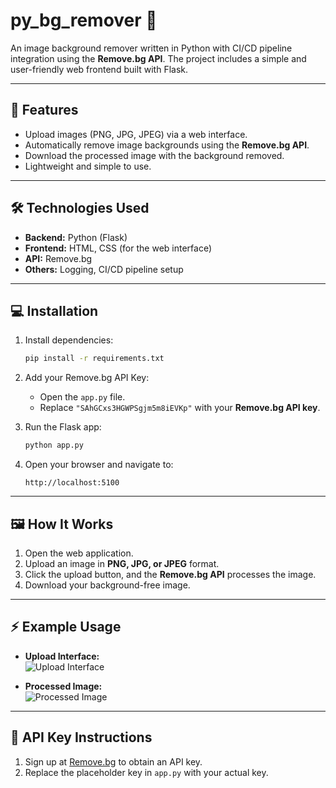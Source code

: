 # **py_bg_remover** 🌟  
An image background remover written in Python with CI/CD pipeline integration using the **Remove.bg API**. The project includes a simple and user-friendly web frontend built with Flask.

---

## 🚀 **Features**

- Upload images (PNG, JPG, JPEG) via a web interface.
- Automatically remove image backgrounds using the **Remove.bg API**.
- Download the processed image with the background removed.
- Lightweight and simple to use.

---

## 🛠️ **Technologies Used**

- **Backend:** Python (Flask)  
- **Frontend:** HTML, CSS (for the web interface)  
- **API:** Remove.bg  
- **Others:** Logging, CI/CD pipeline setup  

---

## 💻 **Installation**

1. Install dependencies:  
   ```bash
   pip install -r requirements.txt
   ```

2. Add your Remove.bg API Key:
   - Open the `app.py` file.
   - Replace `"SAhGCxs3HGWPSgjm5m8iEVKp"` with your **Remove.bg API key**.

3. Run the Flask app:  
   ```bash
   python app.py
   ```

4. Open your browser and navigate to:  
   ```
   http://localhost:5100
   ```

---

## 🖼️ **How It Works**

1. Open the web application.
2. Upload an image in **PNG, JPG, or JPEG** format.
3. Click the upload button, and the **Remove.bg API** processes the image.
4. Download your background-free image.

---

## ⚡ **Example Usage**

- **Upload Interface:**  
  ![Upload Interface]([https://via.placeholder.com/600x400?text=Upload+Screen](https://postimg.cc/dD8P0g4Q))  

- **Processed Image:**  
  ![Processed Image]([https://via.placeholder.com/600x400?text=Background+Removed](https://postimg.cc/zLL4YQyr))

---

## 🔑 **API Key Instructions**

1. Sign up at [Remove.bg](https://www.remove.bg/) to obtain an API key.
2. Replace the placeholder key in `app.py` with your actual key.
